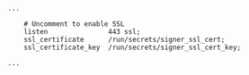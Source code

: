 ﻿```plaintext
...

    # Uncomment to enable SSL
    listen               443 ssl;
    ssl_certificate      /run/secrets/signer_ssl_cert;
    ssl_certificate_key  /run/secrets/signer_ssl_cert_key;

...
```
